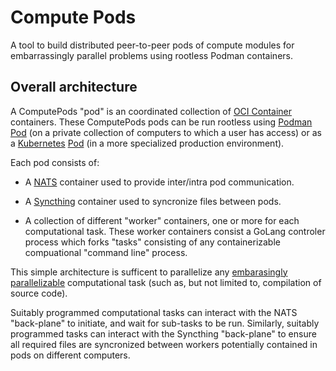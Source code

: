 # Compute Pods

A tool to build distributed peer-to-peer pods of compute modules for 
embarrassingly parallel problems using rootless Podman containers. 

## Overall architecture

A ComputePods "pod" is an coordinated collection of
[OCI Container](https://opencontainers.org/) containers.
These ComputePods pods can be run rootless using [Podman](https://podman.io/)
[Pod](http://docs.podman.io/en/latest/pod.html) (on a 
private collection of computers to which a user has access)
or as a [Kubernetes](https://kubernetes.io/)
[Pod](https://kubernetes.io/docs/concepts/workloads/pods/)
(in a more specialized production environment).

Each pod consists of:

- A [NATS](https://nats.io/) container used to provide inter/intra pod
  communication.

- A [Syncthing](https://syncthing.net/) container used to syncronize files
  between pods.

- A collection of different "worker" containers, one or more for each 
  computational task. These worker containers consist a GoLang controler 
  process which forks "tasks" consisting of any containerizable 
  compuational "command line" process. 

This simple architecture is sufficent to parallelize any 
[embarasingly parallelizable](https://en.wikipedia.org/wiki/Embarrassingly_parallel)
computational task (such as, but not limited to, compilation of source code).

Suitably programmed computational tasks can interact with the NATS 
"back-plane" to initiate, and wait for sub-tasks to be run. Similarly, 
suitably programmed tasks can interact with the Syncthing "back-plane" to 
ensure all required files are syncronized between workers potentially 
contained in pods on different computers. 
